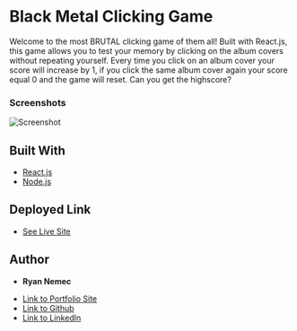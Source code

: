 # Black Metal Clicking Game

Welcome to the most BRUTAL clicking game of them all! Built with React.js, this game allows you to test your memory by clicking on the album covers without repeating yourself. Every time you click on an album cover your score will increase by 1, if you click the same album cover again your score equal 0 and the game will reset. Can you get the highscore?

### Screenshots

![Screenshot](clickinggame\public\blackmetal.PNG)

## Built With

* [React.js](https://reactjs.org/)
* [Node.js](https://nodejs.org/en/)


## Deployed Link

* [See Live Site](https://gentle-shelf-67923.herokuapp.com/)


## Author

* **Ryan Nemec** 

- [Link to Portfolio Site](https://perfectoment.github.io/Ryan-Portfolio/index.html)
- [Link to Github](https://github.com/perfectoment)
- [Link to LinkedIn](https://www.linkedin.com/in/ryan-nemec-5a6b3a66/)
